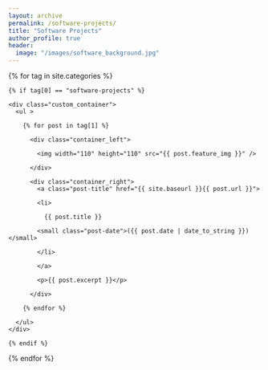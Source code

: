 ```yaml
---
layout: archive
permalink: /software-projects/
title: "Software Projects"
author_profile: true
header:
  image: "/images/software_background.jpg"
---
```


<div class="tags-expo-section">

  {% for tag in site.categories %}

    {% if tag[0] == "software-projects" %}

    <div class="custom_container">
      <ul >

        {% for post in tag[1] %}

          <div class="container_left">

            <img width="110" height="110" src="{{ post.feature_img }}" />

          </div>

          <div class="container_right">
            <a class="post-title" href="{{ site.baseurl }}{{ post.url }}">

            <li>

              {{ post.title }}

            <small class="post-date">({{ post.date | date_to_string }})</small>

            </li>

            </a>

            <p>{{ post.excerpt }}</p>

          </div>

        {% endfor %}

      </ul>
    </div>

    {% endif %}

  {% endfor %}

</div>
